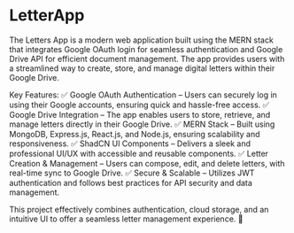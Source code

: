 # LetterApp

The Letters App is a modern web application built using the MERN stack that integrates Google OAuth login for seamless authentication and Google Drive API for efficient document management. The app provides users with a streamlined way to create, store, and manage digital letters within their Google Drive.

Key Features:
✅ Google OAuth Authentication – Users can securely log in using their Google accounts, ensuring quick and hassle-free access.
✅ Google Drive Integration – The app enables users to store, retrieve, and manage letters directly in their Google Drive.
✅ MERN Stack – Built using MongoDB, Express.js, React.js, and Node.js, ensuring scalability and responsiveness.
✅ ShadCN UI Components – Delivers a sleek and professional UI/UX with accessible and reusable components.
✅ Letter Creation & Management – Users can compose, edit, and delete letters, with real-time sync to Google Drive.
✅ Secure & Scalable – Utilizes JWT authentication and follows best practices for API security and data management.

This project effectively combines authentication, cloud storage, and an intuitive UI to offer a seamless letter management experience. 🚀













